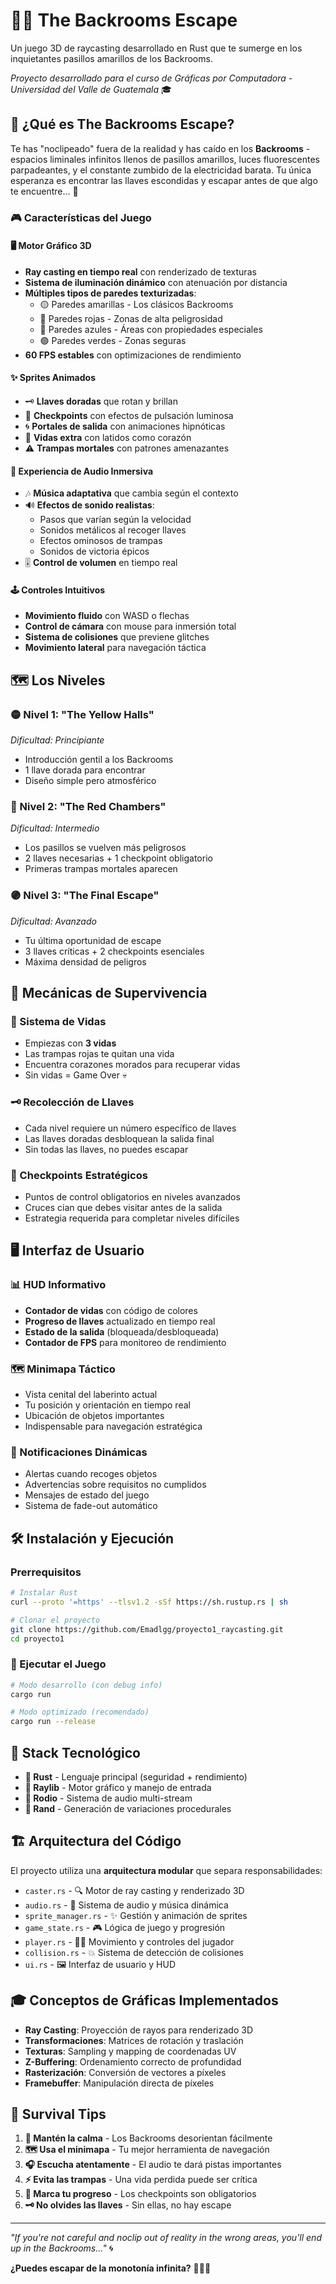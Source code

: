 # 🏃‍♂️ The Backrooms Escape

Un juego 3D de raycasting desarrollado en Rust que te sumerge en los inquietantes pasillos amarillos de los Backrooms. 

*Proyecto desarrollado para el curso de Gráficas por Computadora - Universidad del Valle de Guatemala* 🎓

## 🌟 ¿Qué es The Backrooms Escape?

Te has "noclipeado" fuera de la realidad y has caído en los **Backrooms** - espacios liminales infinitos llenos de pasillos amarillos, luces fluorescentes parpadeantes, y el constante zumbido de la electricidad barata. Tu única esperanza es encontrar las llaves escondidas y escapar antes de que algo te encuentre... 👻

### 🎮 Características del Juego

#### 🖥️ Motor Gráfico 3D
- **Ray casting en tiempo real** con renderizado de texturas
- **Sistema de iluminación dinámico** con atenuación por distancia
- **Múltiples tipos de paredes texturizadas**:
  - 🟡 Paredes amarillas - Los clásicos Backrooms
  - 🔴 Paredes rojas - Zonas de alta peligrosidad  
  - 🔵 Paredes azules - Áreas con propiedades especiales
  - 🟢 Paredes verdes - Zonas seguras
- **60 FPS estables** con optimizaciones de rendimiento

#### ✨ Sprites Animados
- 🗝️ **Llaves doradas** que rotan y brillan
- 📍 **Checkpoints** con efectos de pulsación luminosa
- 🌀 **Portales de salida** con animaciones hipnóticas
- 💜 **Vidas extra** con latidos como corazón
- ⚠️ **Trampas mortales** con patrones amenazantes

#### 🎵 Experiencia de Audio Inmersiva
- 🎶 **Música adaptativa** que cambia según el contexto
- 🔊 **Efectos de sonido realistas**:
  - Pasos que varían según la velocidad
  - Sonidos metálicos al recoger llaves
  - Efectos ominosos de trampas
  - Sonidos de victoria épicos
- 🎚️ **Control de volumen** en tiempo real

#### 🕹️ Controles Intuitivos
- **Movimiento fluido** con WASD o flechas
- **Control de cámara** con mouse para inmersión total
- **Sistema de colisiones** que previene glitches
- **Movimiento lateral** para navegación táctica

## 🗺️ Los Niveles

### 🟡 Nivel 1: "The Yellow Halls" 
*Dificultad: Principiante*
- Introducción gentil a los Backrooms
- 1 llave dorada para encontrar
- Diseño simple pero atmosférico

### 🔴 Nivel 2: "The Red Chambers"
*Dificultad: Intermedio* 
- Los pasillos se vuelven más peligrosos
- 2 llaves necesarias + 1 checkpoint obligatorio
- Primeras trampas mortales aparecen

### 🟣 Nivel 3: "The Final Escape"
*Dificultad: Avanzado*
- Tu última oportunidad de escape
- 3 llaves críticas + 2 checkpoints esenciales
- Máxima densidad de peligros

## 🎯 Mecánicas de Supervivencia

### 💖 Sistema de Vidas
- Empiezas con **3 vidas**
- Las trampas rojas te quitan una vida
- Encuentra corazones morados para recuperar vidas
- Sin vidas = Game Over 💀

### 🗝️ Recolección de Llaves
- Cada nivel requiere un número específico de llaves
- Las llaves doradas desbloquean la salida final
- Sin todas las llaves, no puedes escapar

### 📍 Checkpoints Estratégicos  
- Puntos de control obligatorios en niveles avanzados
- Cruces cian que debes visitar antes de la salida
- Estrategia requerida para completar niveles difíciles

## 🖥️ Interfaz de Usuario

### 📊 HUD Informativo
- **Contador de vidas** con código de colores
- **Progreso de llaves** actualizado en tiempo real  
- **Estado de la salida** (bloqueada/desbloqueada)
- **Contador de FPS** para monitoreo de rendimiento

### 🗺️ Minimapa Táctico
- Vista cenital del laberinto actual
- Tu posición y orientación en tiempo real
- Ubicación de objetos importantes
- Indispensable para navegación estratégica

### 💬 Notificaciones Dinámicas
- Alertas cuando recoges objetos
- Advertencias sobre requisitos no cumplidos
- Mensajes de estado del juego
- Sistema de fade-out automático

## 🛠️ Instalación y Ejecución

### Prerrequisitos
```bash
# Instalar Rust
curl --proto '=https' --tlsv1.2 -sSf https://sh.rustup.rs | sh

# Clonar el proyecto
git clone https://github.com/Emadlgg/proyecto1_raycasting.git
cd proyecto1
```

### 🚀 Ejecutar el Juego
```bash
# Modo desarrollo (con debug info)
cargo run

# Modo optimizado (recomendado)
cargo run --release
```

## 🎨 Stack Tecnológico

- **🦀 Rust** - Lenguaje principal (seguridad + rendimiento)
- **📐 Raylib** - Motor gráfico y manejo de entrada
- **🎵 Rodio** - Sistema de audio multi-stream
- **🎲 Rand** - Generación de variaciones procedurales

## 🏗️ Arquitectura del Código

El proyecto utiliza una **arquitectura modular** que separa responsabilidades:

- `caster.rs` - 🔍 Motor de ray casting y renderizado 3D
- `audio.rs` - 🎵 Sistema de audio y música dinámica  
- `sprite_manager.rs` - ✨ Gestión y animación de sprites
- `game_state.rs` - 🎮 Lógica de juego y progresión
- `player.rs` - 🚶‍♂️ Movimiento y controles del jugador
- `collision.rs` - 💥 Sistema de detección de colisiones
- `ui.rs` - 🖼️ Interfaz de usuario y HUD

## 🎓 Conceptos de Gráficas Implementados

- **Ray Casting**: Proyección de rayos para renderizado 3D
- **Transformaciones**: Matrices de rotación y traslación  
- **Texturas**: Sampling y mapping de coordenadas UV
- **Z-Buffering**: Ordenamiento correcto de profundidad
- **Rasterización**: Conversión de vectores a píxeles
- **Framebuffer**: Manipulación directa de píxeles

## 🚨 Survival Tips

1. **👀 Mantén la calma** - Los Backrooms desorientan fácilmente
2. **🗺️ Usa el minimapa** - Tu mejor herramienta de navegación
3. **🎧 Escucha atentamente** - El audio te dará pistas importantes
4. **⚡ Evita las trampas** - Una vida perdida puede ser crítica
5. **📍 Marca tu progreso** - Los checkpoints son obligatorios
6. **🗝️ No olvides las llaves** - Sin ellas, no hay escape

---

*"If you're not careful and noclip out of reality in the wrong areas, you'll end up in the Backrooms..."* 🌀

**¿Puedes escapar de la monotonía infinita?** 🏃‍♂️💨